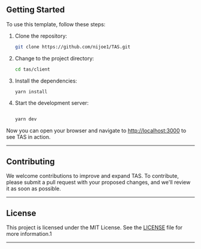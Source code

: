 
## Getting Started

To use this template, follow these steps:

1. Clone the repository:
   ```bash
   git clone https://github.com/nijoe1/TAS.git
   ```
2. Change to the project directory:
   ```bash
   cd tas/client
   ```
3. Install the dependencies:

   ```bash
   yarn install
   ```

4. Start the development server:
   ```bash

   yarn dev

   ```

Now you can open your browser and navigate to [http://localhost:3000](http://localhost:3000) to see TAS in action.

---

## Contributing

We welcome contributions to improve and expand TAS. To contribute, please submit a pull request with your proposed changes, and we'll review it as soon as possible.

---

## License

This project is licensed under the MIT License. See the [LICENSE](./LICENSE) file for more information.1

---
